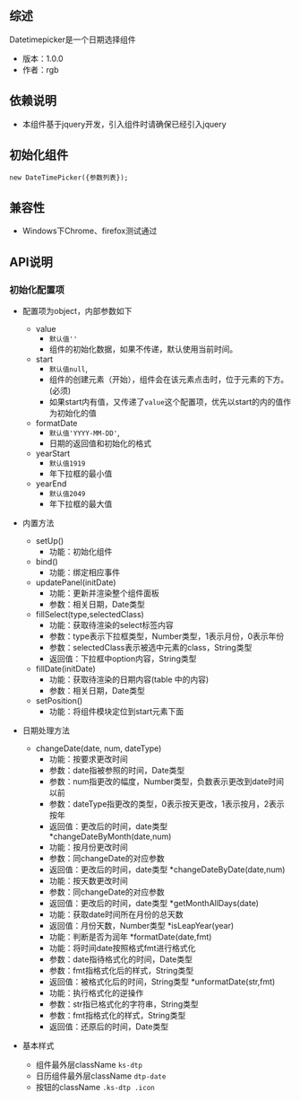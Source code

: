 ## 综述

Datetimepicker是一个日期选择组件

* 版本：1.0.0
* 作者：rgb

## 依赖说明
* 本组件基于jquery开发，引入组件时请确保已经引入jquery

## 初始化组件

    new DateTimePicker({参数列表});

## 兼容性
* Windows下Chrome、firefox测试通过

## API说明

### 初始化配置项

* 配置项为object，内部参数如下
    * value 
        * `默认值''`
        * 组件的初始化数据，如果不传递，默认使用当前时间。
    * start
        * `默认值null`,
        * 组件的创建元素（开始），组件会在该元素点击时，位于元素的下方。(必须)
        * 如果start内有值，又传递了`value`这个配置项，优先以start的内的值作为初始化的值
    * formatDate 
        * `默认值'YYYY-MM-DD'`,
        * 日期的返回值和初始化的格式
    * yearStart 
        * `默认值1919`
        * 年下拉框的最小值
    * yearEnd 
        * `默认值2049`
        * 年下拉框的最大值

* 内置方法
    * setUp()
        * 功能：初始化组件
    * bind()
        * 功能：绑定相应事件
    * updatePanel(initDate)
        * 功能：更新并渲染整个组件面板
        * 参数：相关日期，Date类型
    * fillSelect(type,selectedClass)
        * 功能：获取待渲染的select标签内容
        * 参数：type表示下拉框类型，Number类型，1表示月份，0表示年份
        * 参数：selectedClass表示被选中元素的class，String类型
        * 返回值：下拉框中option内容，String类型
    * fillDate(initDate)
        * 功能：获取待渲染的日期内容(table 中的内容)
        * 参数：相关日期，Date类型
    * setPosition()
        * 功能：将组件模块定位到start元素下面
* 日期处理方法          
    * changeDate(date, num, dateType)
        * 功能：按要求更改时间
        * 参数：date指被参照的时间，Date类型
        * 参数：num指更改的幅度，Number类型，负数表示更改到date时间以前
        * 参数：dateType指更改的类型，0表示按天更改，1表示按月，2表示按年
        * 返回值：更改后的时间，date类型
    *changeDateByMonth(date,num)
        * 功能：按月份更改时间
        * 参数：同changeDate的对应参数
        * 返回值：更改后的时间，date类型
    *changeDateByDate(date,num)
        * 功能：按天数更改时间
        * 参数：同changeDate的对应参数
        * 返回值：更改后的时间，date类型
    *getMonthAllDays(date)
        * 功能：获取date时间所在月份的总天数
        * 返回值：月份天数，Number类型
    *isLeapYear(year)
        * 功能：判断是否为润年
    *formatDate(date,fmt)
        * 功能：将时间date按照格式fmt进行格式化
        * 参数：date指待格式化的时间，Date类型
        * 参数：fmt指格式化后的样式，String类型
        * 返回值：被格式化后的时间，String类型
    *unformatDate(str,fmt)
        * 功能：执行格式化的逆操作
        * 参数：str指已格式化的字符串，String类型
        * 参数：fmt指格式化的样式，String类型
        * 返回值：还原后的时间，Date类型

* 基本样式
    * 组件最外层className `ks-dtp`
    * 日历组件最外层className `dtp-date`
    * 按钮的className `.ks-dtp .icon`    